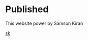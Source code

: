 # Published
This website power by Samson Kiran<br>


<a href="https://samsonkiran02.github.io/Happy/Index.html">sk</a>

